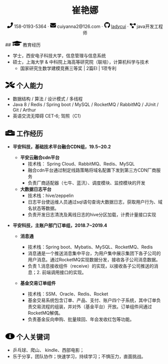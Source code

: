 <p><center>
     <h1>崔艳娜</h1>
     <div>
         <span>
             <img src="assets/phone-solid.svg" width="18px">
             158-0193-5364
         </span>
         ·
         <span>
             <img src="assets/envelope-solid.svg" width="18px">
             cuiyanna2@126.com
         </span>
         ·
         <span>
             <img src="assets/github-brands.svg" width="18px">
             <a href="https://github.com/ladycui">ladycui</a>
         </span>
         ·
         <span>
             <img src="assets/project-diagram-solid.svg" width="18px">
java开发工程师
         </span>
 </center></p>
## <img src="assets/graduation-cap-solid.svg" width="30px" height="20px"> 教育经历

- 学士，西安电子科技大学，信息管理与信息系统
- 硕士，上海大学 & 中科院上海高等研究院（联培），计算机科学与技术
	- 国家研究生数学建模竞赛三等奖 | 2篇EI | 1项专利

## <img src="assets/tools-solid.svg" width="30px" height="20px"> 个人能力

* 数据结构 / 算法 / 设计模式 / 多线程<br>
* Java 8 / Redis / Spring boot / MySQL / RocketMQ / RabbitMQ / JUnit / Git / Arthur
* 英语交流无障碍  CET-6; 驾照（C1）

## <img src="assets/briefcase-solid.svg" width="30px" height="20px"> 工作经历

- **平安科技，基础技术平台融合CDN组，19.5~20.2**
  <!--厂商适配器、调度系统、监控系统、大数据统计平台-->

  - <b>平安云融合cdn平台</b>
  	- 技术栈： Spring Cloud、RabbitMQ、Redis、MySQL
  	- 融合cdn平台通过制定线路策略将域名配置下发到第三方CDN厂商服务
  	- 负责厂商适配器（七牛、蓝汛）、调度模块、监控模块的开发
  - <b>大数据日志平台</b>
    - 技术栈：hive/zeppelin
    - 日志平台使运维人员通过sql语句查询大数据日志，获取用户行为、域名状态等数据。<br>
    - 负责开发日志清洗及离线日志的hive分区加载，计费计量接口实现

- **平安科技，主账户部门订单组，2018.7~2019.4**
	- <b>消息通</b><br>
		- 技术栈：Spring boot、Mybatis、MySQL、RocketMQ、Redis<br>
		- 消息通是一个推送消息集中平台，为用户集中展示集团下各子公司的用户消息。通过RocketMQ实现数据分发，接收各子公司消息数据。<br>
		- 负责 1.消息接收组件（receive）的实现，以接收各子公司推送的消息；2. 前端调用接口的实现。<br>
	
   	- <b>基金交易订单组件</b><br>
		- 技术栈：SSM、Oracle、Redis、Rocket<br>
		- 基金交易系统包含订单、产品、支付、账户四个子系统，其中订单负责交易流程的组装，并对外（基金平台）开放。订单组件间通过RocketMQ解偶。
		- 负责基金反向申购、批量赎回、年会发收红包等功能。<!--红包功能可以详细说下-->
  

## <img src="assets/info-circle-solid.svg" width="30px" height="20px"> 个人关键词
- 乒乓球、爬山、 kindle、西部电影；
- 乐于分享，团队协作；快速学习，持续学习；不惧压力，直面挑战。
